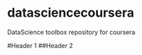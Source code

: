 datasciencecoursera
===================

DataScience toolbox repository for coursera

#Header 1
##Header 2

